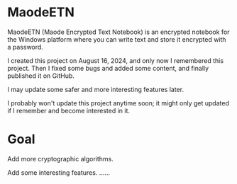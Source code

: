 # MaodeETN
MaodeETN (Maode Encrypted Text Notebook) is an encrypted notebook for the Windows platform where you can write text and store it encrypted with a password.

I created this project on August 16, 2024, and only now I remembered this project. Then I fixed some bugs and added some content, and finally published it on GitHub.

I may update some safer and more interesting features later.

I probably won't update this project anytime soon; it might only get updated if I remember and become interested in it.
# Goal

Add more cryptographic algorithms.

Add some interesting features.
......
